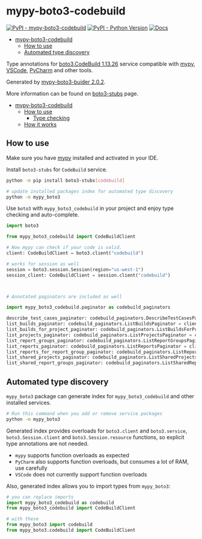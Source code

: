 # mypy-boto3-codebuild

[![PyPI - mypy-boto3-codebuild](https://img.shields.io/pypi/v/mypy-boto3-codebuild.svg?color=blue)](https://pypi.org/project/mypy-boto3-codebuild)
[![PyPI - Python Version](https://img.shields.io/pypi/pyversions/mypy-boto3-codebuild.svg?color=blue)](https://pypi.org/project/mypy-boto3-codebuild)
[![Docs](https://img.shields.io/readthedocs/mypy-boto3-builder.svg?color=blue)](https://mypy-boto3-builder.readthedocs.io/)

- [mypy-boto3-codebuild](#mypy-boto3-codebuild)
  - [How to use](#how-to-use)
  - [Automated type discovery](#automated-type-discovery)


Type annotations for
[boto3.CodeBuild 1.13.26](https://boto3.amazonaws.com/v1/documentation/api/1.13.26/reference/services/codebuild.html#CodeBuild) service
compatible with [mypy](https://github.com/python/mypy), [VSCode](https://code.visualstudio.com/),
[PyCharm](https://www.jetbrains.com/pycharm/) and other tools.

Generated by [mypy-boto3-buider 2.0.2](https://github.com/vemel/mypy_boto3_builder).

More information can be found on [boto3-stubs](https://pypi.org/project/boto3-stubs/) page.

- [mypy-boto3-codebuild](#mypy-boto3-codebuild)
  - [How to use](#how-to-use)
    - [Type checking](#type-checking)
  - [How it works](#how-it-works)

## How to use

Make sure you have [mypy](https://github.com/python/mypy) installed and activated in your IDE.

Install `boto3-stubs` for `CodeBuild` service.

```bash
python -m pip install boto3-stubs[codebuild]

# update installed packages index for automated type discovery
python -m mypy_boto3
```

Use `boto3` with `mypy_boto3_codebuild` in your project and enjoy type checking and auto-complete.

```python
import boto3

from mypy_boto3_codebuild import CodeBuildClient

# Now mypy can check if your code is valid.
client: CodeBuildClient = boto3.client("codebuild")

# works for session as well
session = boto3.session.Session(region="us-west-1")
session_client: CodeBuildClient = session.client("codebuild")



# Annotated paginators are included as well

import mypy_boto3_codebuild.paginator as codebuild_paginators

describe_test_cases_paginator: codebuild_paginators.DescribeTestCasesPaginator = client.get_paginator("describe_test_cases")
list_builds_paginator: codebuild_paginators.ListBuildsPaginator = client.get_paginator("list_builds")
list_builds_for_project_paginator: codebuild_paginators.ListBuildsForProjectPaginator = client.get_paginator("list_builds_for_project")
list_projects_paginator: codebuild_paginators.ListProjectsPaginator = client.get_paginator("list_projects")
list_report_groups_paginator: codebuild_paginators.ListReportGroupsPaginator = client.get_paginator("list_report_groups")
list_reports_paginator: codebuild_paginators.ListReportsPaginator = client.get_paginator("list_reports")
list_reports_for_report_group_paginator: codebuild_paginators.ListReportsForReportGroupPaginator = client.get_paginator("list_reports_for_report_group")
list_shared_projects_paginator: codebuild_paginators.ListSharedProjectsPaginator = client.get_paginator("list_shared_projects")
list_shared_report_groups_paginator: codebuild_paginators.ListSharedReportGroupsPaginator = client.get_paginator("list_shared_report_groups")
```

## Automated type discovery

`mypy_boto3` package can generate index for `mypy_boto3_codebuild` and other installed services.

```bash
# Run this command when you add or remove service packages
python -m mypy_boto3
```

Generated index provides overloads for `boto3.client` and `boto3.service`,
`boto3.Session.client` and `boto3.Session.resource` functions,
so explicit type annotations are not needed.

- `mypy` supports function overloads as expected
- `PyCharm` also supports function overloads, but consumes a lot of RAM, use carefully
- `VSCode` does not currently support function overloads

Also, generated index allows you to import types from `mypy_boto3`:

```python
# you can replace imports
import mypy_boto3_codebuild as codebuild
from mypy_boto3_codebuild import CodeBuildClient

# with these
from mypy_boto3 import codebuild
from mypy_boto3.codebuild import CodeBuildClient
```